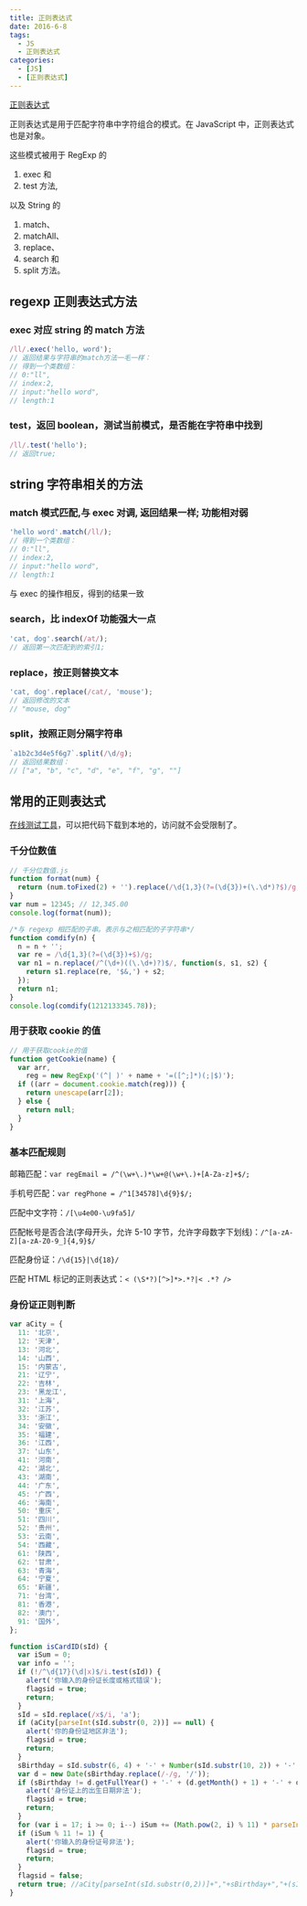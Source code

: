 ```yaml
---
title: 正则表达式
date: 2016-6-8
tags:
  - JS
  - 正则表达式
categories:
  - [JS]
  - [正则表达式]
---
```


[正则表达式](https://developer.mozilla.org/zh-CN/docs/Web/JavaScript/Guide/Regular_Expressions)

正则表达式是用于匹配字符串中字符组合的模式。在 JavaScript 中，正则表达式也是对象。

这些模式被用于 RegExp 的

1. exec 和
2. test 方法,

以及 String 的

1. match、
2. matchAll、
3. replace、
4. search 和
5. split 方法。

## regexp 正则表达式方法

### exec 对应 string 的 match 方法

```js
/ll/.exec('hello, word');
// 返回结果与字符串的match方法一毛一样：
// 得到一个类数组：
// 0:"ll",
// index:2,
// input:"hello word",
// length:1
```

### test，返回 boolean，测试当前模式，是否能在字符串中找到

```js
/ll/.test('hello');
// 返回true;
```

## string 字符串相关的方法

### match 模式匹配,与 exec 对调, 返回结果一样; 功能相对弱

```js
'hello word'.match(/ll/);
// 得到一个类数组：
// 0:"ll",
// index:2,
// input:"hello word",
// length:1
```

与 exec 的操作相反，得到的结果一致

### search，比 indexOf 功能强大一点

```js
'cat, dog'.search(/at/);
// 返回第一次匹配到的索引1;
```

### replace，按正则替换文本

```js
'cat, dog'.replace(/cat/, 'mouse');
// 返回修改的文本
// "mouse, dog"
```

### split，按照正则分隔字符串

```js
`a1b2c3d4e5f6g7`.split(/\d/g);
// 返回结果数组：
// ["a", "b", "c", "d", "e", "f", "g", ""]
```

## 常用的正则表达式

[在线测试工具](https://regexper.com/)，可以把代码下载到本地的，访问就不会受限制了。

### 千分位数值

```js
// 千分位数值.js
function format(num) {
  return (num.toFixed(2) + '').replace(/\d{1,3}(?=(\d{3})+(\.\d*)?$)/g, '$&,');
}
var num = 12345; // 12,345.00
console.log(format(num));

/*与 regexp 相匹配的子串。表示与之相匹配的子字符串*/
function comdify(n) {
  n = n + '';
  var re = /\d{1,3}(?=(\d{3})+$)/g;
  var n1 = n.replace(/^(\d+)((\.\d+)?)$/, function(s, s1, s2) {
    return s1.replace(re, '$&,') + s2;
  });
  return n1;
}
console.log(comdify(1212133345.78));
```

### 用于获取 cookie 的值

```js
// 用于获取cookie的值
function getCookie(name) {
  var arr,
    reg = new RegExp('(^| )' + name + '=([^;]*)(;|$)');
  if ((arr = document.cookie.match(reg))) {
    return unescape(arr[2]);
  } else {
    return null;
  }
}
```

### 基本匹配规则

邮箱匹配：`var regEmail = /^(\w+\.)*\w+@(\w+\.)+[A-Za-z]+$/;`

手机号匹配：`var regPhone = /^1[34578]\d{9}$/;`

匹配中文字符：`/[\u4e00-\u9fa5]/`

匹配帐号是否合法(字母开头，允许 5-10 字节，允许字母数字下划线)：`/^[a-zA-Z][a-zA-Z0-9_]{4,9}$/`

匹配身份证：`/\d{15}|\d{18}/`

匹配 HTML 标记的正则表达式：`< (\S*?)[^>]*>.*?|< .*? />`

### 身份证正则判断

```js
var aCity = {
  11: '北京',
  12: '天津',
  13: '河北',
  14: '山西',
  15: '内蒙古',
  21: '辽宁',
  22: '吉林',
  23: '黑龙江',
  31: '上海',
  32: '江苏',
  33: '浙江',
  34: '安徽',
  35: '福建',
  36: '江西',
  37: '山东',
  41: '河南',
  42: '湖北',
  43: '湖南',
  44: '广东',
  45: '广西',
  46: '海南',
  50: '重庆',
  51: '四川',
  52: '贵州',
  53: '云南',
  54: '西藏',
  61: '陕西',
  62: '甘肃',
  63: '青海',
  64: '宁夏',
  65: '新疆',
  71: '台湾',
  81: '香港',
  82: '澳门',
  91: '国外',
};

function isCardID(sId) {
  var iSum = 0;
  var info = '';
  if (!/^\d{17}(\d|x)$/i.test(sId)) {
    alert('你输入的身份证长度或格式错误');
    flagsid = true;
    return;
  }
  sId = sId.replace(/x$/i, 'a');
  if (aCity[parseInt(sId.substr(0, 2))] == null) {
    alert('你的身份证地区非法');
    flagsid = true;
    return;
  }
  sBirthday = sId.substr(6, 4) + '-' + Number(sId.substr(10, 2)) + '-' + Number(sId.substr(12, 2));
  var d = new Date(sBirthday.replace(/-/g, '/'));
  if (sBirthday != d.getFullYear() + '-' + (d.getMonth() + 1) + '-' + d.getDate()) {
    alert('身份证上的出生日期非法');
    flagsid = true;
    return;
  }
  for (var i = 17; i >= 0; i--) iSum += (Math.pow(2, i) % 11) * parseInt(sId.charAt(17 - i), 11);
  if (iSum % 11 != 1) {
    alert('你输入的身份证号非法');
    flagsid = true;
    return;
  }
  flagsid = false;
  return true; //aCity[parseInt(sId.substr(0,2))]+","+sBirthday+","+(sId.substr(16,1)%2?"男":"女")
}
```
